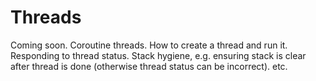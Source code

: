 # Threads

Coming soon. Coroutine threads. How to create a thread and run it. Responding to thread status. Stack hygiene, e.g. ensuring stack is clear after thread is done (otherwise thread status can be incorrect). etc.
